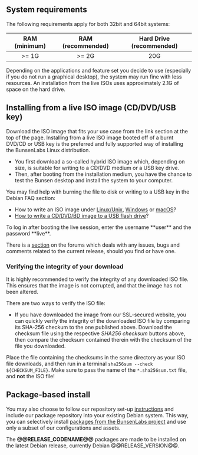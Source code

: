 [LinuxFAQ]: <https://www.debian.org/CD/faq/#record-unix>
[OSXFAQ]: <https://www.debian.org/CD/faq/#record-mac>
[USBFAQ]: <https://www.debian.org/CD/faq/#write-usb>
[WindowsFAQ]: <https://www.debian.org/CD/faq/#record-windows>

[DDL32]: <@@DDL_URL_32@@>
[DDL32CD]: <@@DDL_URL_32CD@@>
[DDL32M]: <@@DDL_URL_32M@@>
[DDL64]: <@@DDL_URL_64@@>
[DDL64M]: <@@DDL_URL_64M@@>
[TorrentFile32]: <@@TORRENT_URL_32@@>
[TorrentFile32CD]: <@@TORRENT_URL_32CD@@>
[TorrentFile64]: <@@TORRENT_URL_64@@>
[shasums32]: <@@SHA256SUMS_URL_32@@>
[shasums32CD]: <@@SHA256SUMS_URL_32CD@@>
[shasums64]: <@@SHA256SUMS_URL_64@@>
[pgp32]: <@@SIG_URL_32@@>
[pgp32CD]: <@@SIG_URL_32CD@@>
[pgp64]: <@@SIG_URL_64@@>
[releasekey]: <https://ddl.bunsenlabs.org/ddl/BunsenLabs-RELEASE.asc>

## System requirements

The following requirements apply for both 32bit and 64bit systems:

|RAM (minimum)|RAM (recommended)|Hard Drive (recommended) |
|:-----------:|:---------------:|:---------:|
| >= 1G       | >= 2G           | 20G       |

Depending on the applications and feature set you decide to use
(especially if you do not run a graphical desktop), the system may run
fine with less resources. An installation from the live ISOs uses
approximately 2.1G of space on the hard drive.

## Installing from a live ISO image (CD/DVD/USB key)

Download the ISO image that fits your use case from the link section at the top of the page.
Installing from a live ISO image booted off of a burnt DVD/CD or USB key is the preferred and fully
supported way of installing the BunsenLabs Linux distribution.

  * You first download a so-called hybrid ISO image which, depending on size, is suitable for writing to a CD/DVD medium or a USB key drive.
  * Then, after booting from the installation medium, you have the chance to test the Bunsen desktop and install the system to your computer.

You may find help with burning the file to disk or writing to a USB key in the Debian FAQ section:

* How to write an ISO image under [Linux/Unix][LinuxFAQ],
  [Windows][WindowsFAQ] or [macOS][OSXFAQ]?
* [How to write a CD/DVD/BD image to a USB flash drive][USBFAQ]?

<div class="info">
To log in after booting the live session, enter the username **user** and
the password **live**.
</div>

There is a [section](https://forums.bunsenlabs.org/viewforum.php?id=14)
on the forums which deals with any issues, bugs and comments related to
the current release, should you find or have one.

### Verifying the integrity of your download

It is highly recommended to verify the integrity of any downloaded ISO file. This ensures that the
image is not corrupted, and that the image has not been altered.

There are two ways to verify the ISO file:

  * If you have downloaded the image from our SSL-secured website, you can quickly verify the
    integrity of the downloaded ISO file by comparing its SHA-256 checkum to the one published
    above. Download the checksum file using the respective *SHA256 checksum* buttons above, then
    compare the checksum contained therein with the checksum of the file you downloaded.

Place the file containing the checksums in the same directory as
your ISO file downloads, and then run in a terminal `sha256sum --check
${CHECKSUM_FILE}`. Make sure to pass the name of the `*.sha256sum.txt`
file, and **not** the ISO file!


[^3]: We use our [release key][releasekey] for signing. Import the key
into your local user's keyring by executing `gpg --import <(wget -qO-
https://ddl.bunsenlabs.org/ddl/BunsenLabs-RELEASE.asc)`.  Verify the
signature by downloading both the ISO file and the signature file to the
same directory and invoking GnuPG as follows: `gpg --verify
${SIGNATURE_FILE} ${ISO_FILE}`. GnuPG should tell you that you passed it
a 'good signature'.

## Package-based install

You may also choose to follow our repository set-up [instructions](/repositories.html) and include
our package repository into your existing Debian system. This way, you can selectively install
[packages from the BunsenLabs project](/repoidx.html?k=name-description&v=bunsen-) and use only a
subset of our configurations and assets.

The **\@\@RELEASE_CODENAME\@\@** packages are made to be installed on the latest Debian release,
currently Debian \@\@RELEASE_VERSION\@\@.
